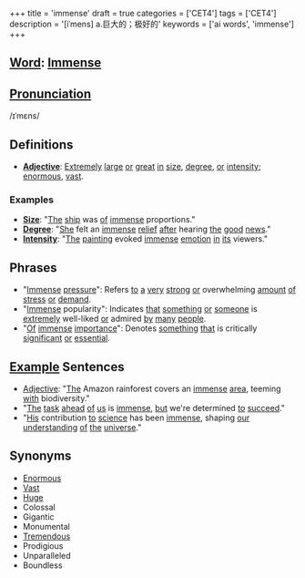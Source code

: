 +++
title = 'immense'
draft = true
categories = ['CET4']
tags = ['CET4']
description = '[iˈmens] a.巨大的；极好的'
keywords = ['ai words', 'immense']
+++

## [Word](/post/word/): [Immense](/post/immense/)

## [Pronunciation](/post/pronunciation/)
/ɪˈmɛns/

## Definitions
- **[Adjective](/post/adjective/)**: [Extremely](/post/extremely/) [large](/post/large/) [or](/post/or/) [great](/post/great/) [in](/post/in/) [size](/post/size/), [degree](/post/degree/), [or](/post/or/) [intensity](/post/intensity/); [enormous](/post/enormous/), [vast](/post/vast/).

### Examples
- **[Size](/post/size/)**: "[The](/post/the/) [ship](/post/ship/) was [of](/post/of/) [immense](/post/immense/) proportions."
- **[Degree](/post/degree/)**: "[She](/post/she/) felt an [immense](/post/immense/) [relief](/post/relief/) [after](/post/after/) hearing [the](/post/the/) [good](/post/good/) [news](/post/news/)."
- **[Intensity](/post/intensity/)**: "[The](/post/the/) [painting](/post/painting/) evoked [immense](/post/immense/) [emotion](/post/emotion/) [in](/post/in/) [its](/post/its/) viewers."

## Phrases
- "[Immense](/post/immense/) [pressure](/post/pressure/)": Refers [to](/post/to/) [a](/post/a/) [very](/post/very/) [strong](/post/strong/) [or](/post/or/) overwhelming [amount](/post/amount/) [of](/post/of/) [stress](/post/stress/) [or](/post/or/) [demand](/post/demand/).
- "[Immense](/post/immense/) popularity": Indicates [that](/post/that/) [something](/post/something/) [or](/post/or/) [someone](/post/someone/) is [extremely](/post/extremely/) well-liked [or](/post/or/) admired [by](/post/by/) [many](/post/many/) [people](/post/people/).
- "[Of](/post/of/) [immense](/post/immense/) [importance](/post/importance/)": Denotes [something](/post/something/) [that](/post/that/) is critically [significant](/post/significant/) [or](/post/or/) [essential](/post/essential/).

## [Example](/post/example/) Sentences
- [Adjective](/post/adjective/): "[The](/post/the/) Amazon rainforest covers an [immense](/post/immense/) [area](/post/area/), teeming [with](/post/with/) biodiversity."
- "[The](/post/the/) [task](/post/task/) [ahead](/post/ahead/) [of](/post/of/) [us](/post/us/) is [immense](/post/immense/), [but](/post/but/) we're determined [to](/post/to/) [succeed](/post/succeed/)."
- "[His](/post/his/) contribution [to](/post/to/) [science](/post/science/) has been [immense](/post/immense/), shaping [our](/post/our/) [understanding](/post/understanding/) [of](/post/of/) [the](/post/the/) [universe](/post/universe/)."

## Synonyms
- [Enormous](/post/enormous/)
- [Vast](/post/vast/)
- [Huge](/post/huge/)
- Colossal
- Gigantic
- Monumental
- [Tremendous](/post/tremendous/)
- Prodigious
- Unparalleled
- Boundless

